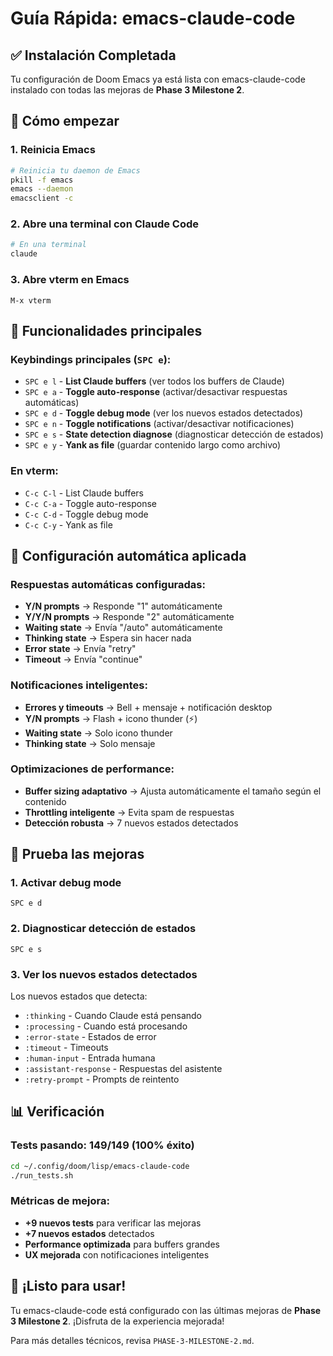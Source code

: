 # Guía Rápida: emacs-claude-code

## ✅ Instalación Completada

Tu configuración de Doom Emacs ya está lista con emacs-claude-code instalado con todas las mejoras de **Phase 3 Milestone 2**.

## 🚀 Cómo empezar

### 1. Reinicia Emacs
```bash
# Reinicia tu daemon de Emacs
pkill -f emacs
emacs --daemon
emacsclient -c
```

### 2. Abre una terminal con Claude Code
```bash
# En una terminal
claude
```

### 3. Abre vterm en Emacs
```
M-x vterm
```

## 🎯 Funcionalidades principales

### Keybindings principales (`SPC e`):
- `SPC e l` - **List Claude buffers** (ver todos los buffers de Claude)
- `SPC e a` - **Toggle auto-response** (activar/desactivar respuestas automáticas)
- `SPC e d` - **Toggle debug mode** (ver los nuevos estados detectados)
- `SPC e n` - **Toggle notifications** (activar/desactivar notificaciones)
- `SPC e s` - **State detection diagnose** (diagnosticar detección de estados)
- `SPC e y` - **Yank as file** (guardar contenido largo como archivo)

### En vterm:
- `C-c C-l` - List Claude buffers
- `C-c C-a` - Toggle auto-response
- `C-c C-d` - Toggle debug mode
- `C-c C-y` - Yank as file

## 🔧 Configuración automática aplicada

### Respuestas automáticas configuradas:
- **Y/N prompts** → Responde "1" automáticamente
- **Y/Y/N prompts** → Responde "2" automáticamente
- **Waiting state** → Envía "/auto" automáticamente
- **Thinking state** → Espera sin hacer nada
- **Error state** → Envía "retry"
- **Timeout** → Envía "continue"

### Notificaciones inteligentes:
- **Errores y timeouts** → Bell + mensaje + notificación desktop
- **Y/N prompts** → Flash + icono thunder (⚡)
- **Waiting state** → Solo icono thunder
- **Thinking state** → Solo mensaje

### Optimizaciones de performance:
- **Buffer sizing adaptativo** → Ajusta automáticamente el tamaño según el contenido
- **Throttling inteligente** → Evita spam de respuestas
- **Detección robusta** → 7 nuevos estados detectados

## 🧪 Prueba las mejoras

### 1. Activar debug mode
```
SPC e d
```

### 2. Diagnosticar detección de estados
```
SPC e s
```

### 3. Ver los nuevos estados detectados
Los nuevos estados que detecta:
- `:thinking` - Cuando Claude está pensando
- `:processing` - Cuando está procesando
- `:error-state` - Estados de error
- `:timeout` - Timeouts
- `:human-input` - Entrada humana
- `:assistant-response` - Respuestas del asistente
- `:retry-prompt` - Prompts de reintento

## 📊 Verificación

### Tests pasando: **149/149** (100% éxito)
```bash
cd ~/.config/doom/lisp/emacs-claude-code
./run_tests.sh
```

### Métricas de mejora:
- **+9 nuevos tests** para verificar las mejoras
- **+7 nuevos estados** detectados
- **Performance optimizada** para buffers grandes
- **UX mejorada** con notificaciones inteligentes

## 🎉 ¡Listo para usar!

Tu emacs-claude-code está configurado con las últimas mejoras de **Phase 3 Milestone 2**. ¡Disfruta de la experiencia mejorada!

Para más detalles técnicos, revisa `PHASE-3-MILESTONE-2.md`.